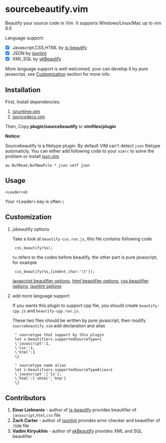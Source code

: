 sourcebeautify.vim
==================

Beautify your source code in Vim. It supports Windows/Linux/Mac up to vim 8.0

Language support:
- [x] Javascript,CSS,HTML   by [js-beautify](https://github.com/einars/js-beautify)
- [x] JSON  by [jsonlint](https://github.com/zaach/jsonlint)
- [x] XML,SQL  by [vkBeautify](https://github.com/vkiryukhin/vkBeautify)

More language support is well welcomed, your can develop it by pure javascript, see [Customization](#customization) section for more info.


Installation
-------

First, Install dependencies:  

1. [jsruntime.vim](https://github.com/michalliu/jsruntime.vim)  
2. [jsoncodecs.vim](https://github.com/michalliu/jsoncodecs.vim)

Then, Copy __plugin/sourcebeautify__ to __vimfiles/plugin__

**Notice:**

Sourcebeautify is a filetype plugin. By default VIM can't detect `json` filetype automaticly. You can either add following code to your `vimrc` to solve the problem or install [json.vim](http://www.vim.org/scripts/script.php?script_id=1945)

    au BufRead,BufNewFile *.json setf json

Usage
-----

    <Leader>sb

Your \<Leader\> key is often `\`


Customization
-------------

1. jsbeautify options

    Take a look at `beautify-css.run.js`, this file contains following code

        css_beautify(%s);

    `%s` refers to the codes before beautify, the other part is pure javascript, for example
    
        css_beautify(%s,{indent_char:'\t'});

    [javascript beautifier options](https://github.com/beautify-web/js-beautify/blob/v0.4.2/beautify.js), [html beautifier options](https://github.com/beautify-web/js-beautify/blob/v0.4.2/beautify-html.js), [css beautifier options](https://github.com/beautify-web/js-beautify/blob/v0.4.2/beautify-css.js), [jsonlint options](https://github.com/zaach/jsonlint)

2. add more language support

    If you wants this plugin to support cpp file, you should create `beautify-cpp.js` and `beautify-cpp.run.js`.

    These two files should be written by pure javascript, then modify `sourcebeautify.vim` add declaration and alias
    
        " sourcetype that support by this plugin
        let s:beautifiers.supportedSourceType={
        \'javascript':1,
        \'css':1,
        \'html':1
        \}
    
        " sourcetype name alias
        let s:beautifiers.supportedSourceTypeAlias={
        \'javascript':['js'],
        \'html':['xhtml','htm']
        \}

Contributors
-----------
1. __Einar Lielmanis__ - author of  [js-beautify](https://github.com/einars/js-beautify) provides beautifier of `javascript`,`html`,`css` file
2. __Zach Carter__ - author of  [jsonlint](https://github.com/zaach/jsonlint) provides error checker and beautifier of `JSON` file
3. __Vadim Kiryukhin__ - author of  [vkBeautify](https://github.com/vkiryukhin/vkBeautify) provides XML and SQL beautifier
